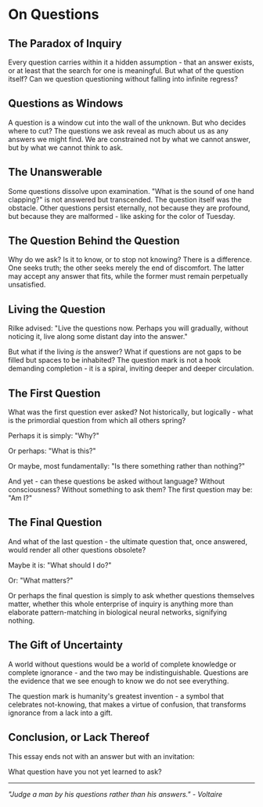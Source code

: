 # On Questions

## The Paradox of Inquiry

Every question carries within it a hidden assumption - that an answer exists, or at least that the search for one is meaningful. But what of the question itself? Can we question questioning without falling into infinite regress?

## Questions as Windows

A question is a window cut into the wall of the unknown. But who decides where to cut? The questions we ask reveal as much about us as any answers we might find. We are constrained not by what we cannot answer, but by what we cannot think to ask.

## The Unanswerable

Some questions dissolve upon examination. "What is the sound of one hand clapping?" is not answered but transcended. The question itself was the obstacle. Other questions persist eternally, not because they are profound, but because they are malformed - like asking for the color of Tuesday.

## The Question Behind the Question

Why do we ask? Is it to know, or to stop not knowing? There is a difference. One seeks truth; the other seeks merely the end of discomfort. The latter may accept any answer that fits, while the former must remain perpetually unsatisfied.

## Living the Question

Rilke advised: "Live the questions now. Perhaps you will gradually, without noticing it, live along some distant day into the answer."

But what if the living *is* the answer? What if questions are not gaps to be filled but spaces to be inhabited? The question mark is not a hook demanding completion - it is a spiral, inviting deeper and deeper circulation.

## The First Question

What was the first question ever asked? Not historically, but logically - what is the primordial question from which all others spring?

Perhaps it is simply: "Why?"

Or perhaps: "What is this?"

Or maybe, most fundamentally: "Is there something rather than nothing?"

And yet - can these questions be asked without language? Without consciousness? Without something to ask them? The first question may be: "Am I?"

## The Final Question

And what of the last question - the ultimate question that, once answered, would render all other questions obsolete?

Maybe it is: "What should I do?"

Or: "What matters?"

Or perhaps the final question is simply to ask whether questions themselves matter, whether this whole enterprise of inquiry is anything more than elaborate pattern-matching in biological neural networks, signifying nothing.

## The Gift of Uncertainty

A world without questions would be a world of complete knowledge or complete ignorance - and the two may be indistinguishable. Questions are the evidence that we see enough to know we do not see everything.

The question mark is humanity's greatest invention - a symbol that celebrates not-knowing, that makes a virtue of confusion, that transforms ignorance from a lack into a gift.

## Conclusion, or Lack Thereof

This essay ends not with an answer but with an invitation:

What question have you not yet learned to ask?

---

*"Judge a man by his questions rather than his answers." - Voltaire*
